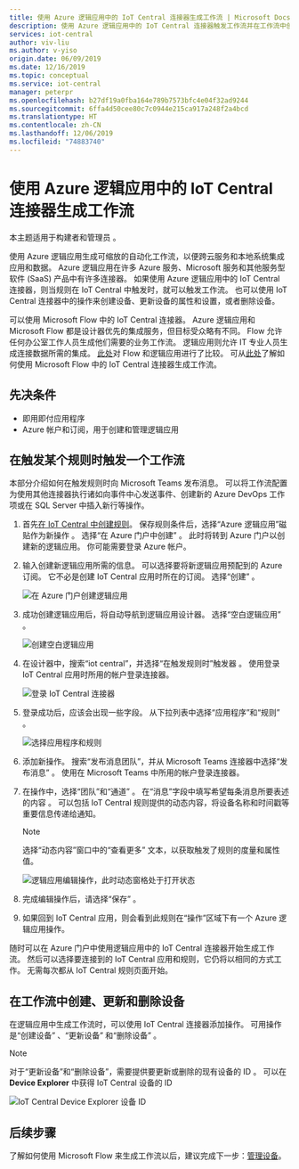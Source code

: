 ```yaml
---
title: 使用 Azure 逻辑应用中的 IoT Central 连接器生成工作流 | Microsoft Docs
description: 使用 Azure 逻辑应用中的 IoT Central 连接器触发工作流并在工作流中创建、更新和删除设备。
services: iot-central
author: viv-liu
ms.author: v-yiso
origin.date: 06/09/2019
ms.date: 12/16/2019
ms.topic: conceptual
ms.service: iot-central
manager: peterpr
ms.openlocfilehash: b27df19a0fba164e789b7573bfc4e04f32ad9244
ms.sourcegitcommit: 6ffa4d50cee80c7c0944e215ca917a248f2a4bcd
ms.translationtype: HT
ms.contentlocale: zh-CN
ms.lasthandoff: 12/06/2019
ms.locfileid: "74883740"
---
```

# <a name="build-workflows-with-the-iot-central-connector-in-azure-logic-apps"></a>使用 Azure 逻辑应用中的 IoT Central 连接器生成工作流

本主题适用于构建者和管理员  。

使用 Azure 逻辑应用生成可缩放的自动化工作流，以便跨云服务和本地系统集成应用和数据。 Azure 逻辑应用在许多 Azure 服务、Microsoft 服务和其他服务型软件 (SaaS) 产品中有许多连接器。 如果使用 Azure 逻辑应用中的 IoT Central 连接器，则当规则在 IoT Central 中触发时，就可以触发工作流。 也可以使用 IoT Central 连接器中的操作来创建设备、更新设备的属性和设置，或者删除设备。

可以使用 Microsoft Flow 中的 IoT Central 连接器。 Azure 逻辑应用和 Microsoft Flow 都是设计器优先的集成服务，但目标受众略有不同。 Flow 允许任何办公室工作人员生成他们需要的业务工作流。 逻辑应用则允许 IT 专业人员生成连接数据所需的集成。 [此处](/azure-functions/functions-compare-logic-apps-ms-flow-webjobs)对 Flow 和逻辑应用进行了比较。 可从[此处](howto-add-microsoft-flow.md)了解如何使用 Microsoft Flow 中的 IoT Central 连接器生成工作流。

## <a name="prerequisites"></a>先决条件

- 即用即付应用程序
- Azure 帐户和订阅，用于创建和管理逻辑应用

## <a name="trigger-a-workflow-when-a-rule-is-triggered"></a>在触发某个规则时触发一个工作流

本部分介绍如何在触发规则时向 Microsoft Teams 发布消息。 可以将工作流配置为使用其他连接器执行诸如向事件中心发送事件、创建新的 Azure DevOps 工作项或在 SQL Server 中插入新行等操作。

1. 首先[在 IoT Central 中创建规则](howto-create-telemetry-rules.md)。 保存规则条件后，选择“Azure 逻辑应用”磁贴作为新操作  。 选择“在 Azure 门户中创建”  。 此时将转到 Azure 门户以创建新的逻辑应用。 你可能需要登录 Azure 帐户。

1. 输入创建新逻辑应用所需的信息。 可以选择要将新逻辑应用预配到的 Azure 订阅。 它不必是创建 IoT Central 应用时所在的订阅。 选择“创建”  。

    ![在 Azure 门户创建逻辑应用](./media/howto-build-azure-logic-apps/createinazureportal.png)

1. 成功创建逻辑应用后，将自动导航到逻辑应用设计器。 选择“空白逻辑应用”  。 

    ![创建空白逻辑应用](./media/howto-build-azure-logic-apps/blanklogicapp.png)

1. 在设计器中，搜索“iot central”，并选择“在触发规则时”触发器  。 使用登录 IoT Central 应用时所用的帐户登录连接器。

    ![登录 IoT Central 连接器](./media/howto-build-azure-logic-apps/addtrigger.png)

1. 登录成功后，应该会出现一些字段。 从下拉列表中选择“应用程序”和“规则”   。

    ![选择应用程序和规则](./media/howto-build-azure-logic-apps/pickappandrule.png)

1. 添加新操作。 搜索“发布消息团队”，并从 Microsoft Teams 连接器中选择“发布消息”   。 使用在 Microsoft Teams 中所用的帐户登录连接器。

1. 在操作中，选择“团队”和“通道”   。 在“消息”字段中填写希望每条消息所要表述的内容  。 可以包括  IoT Central 规则提供的动态内容，将设备名称和时间戳等重要信息传递给通知。
    > [!NOTE]
    > 选择“动态内容”窗口中的“查看更多”  文本，以获取触发了规则的度量和属性值。

    ![逻辑应用编辑操作，此时动态窗格处于打开状态](./media/howto-build-azure-logic-apps/buildworkflow.png)

1. 完成编辑操作后，请选择“保存”  。

1. 如果回到 IoT Central 应用，则会看到此规则在“操作”区域下有一个 Azure 逻辑应用操作。

随时可以在 Azure 门户中使用逻辑应用中的 IoT Central 连接器开始生成工作流。 然后可以选择要连接到的 IoT Central 应用和规则，它仍将以相同的方式工作。 无需每次都从 IoT Central 规则页面开始。

## <a name="create-update-and-delete-a-device-in-a-workflow"></a>在工作流中创建、更新和删除设备

在逻辑应用中生成工作流时，可以使用 IoT Central 连接器添加操作。 可用操作是“创建设备”  、“更新设备”  和“删除设备”  。

> [!NOTE]
> 对于“更新设备”和“删除设备”，需要提供要更新或删除的现有设备的 ID   。 可以在 **Device Explorer** 中获得 IoT Central 设备的 ID

![IoT Central Device Explorer 设备 ID](./media/howto-build-azure-logic-apps/iotcdeviceid.png)

## <a name="next-steps"></a>后续步骤

了解如何使用 Microsoft Flow 来生成工作流以后，建议完成下一步：[管理设备](howto-manage-devices.md)。
